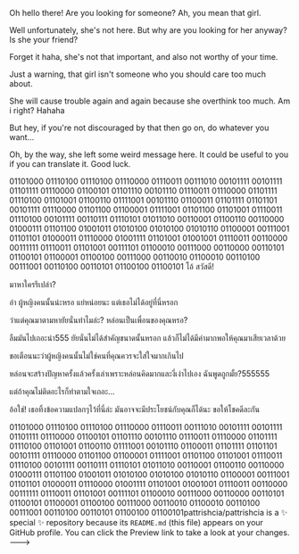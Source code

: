 Oh hello there! 
Are you looking for someone? 
Ah, you mean that girl.

Well unfortunately, she's not here. 
But why are you looking for her anyway? Is she your friend? 

Forget it haha, she's not that important, and also not worthy of your time.

Just a warning, that girl isn't someone who you should care too much about. 

She will cause trouble again and again because she overthink too much. Am i right? Hahaha

But hey, if you're not discouraged by that then go on, do whatever you want...

Oh, by the way, she left some weird message here. It could be useful to you if you can translate it. Good luck.

01101000 01110100 01110100 01110000 01110011 00111010 00101111 00101111 01101111 01110000 01100101 01101110 00101110 01110011 01110000 01101111 01110100 01101001 01100110 01111001 00101110 01100011 01101111 01101101 00101111 01110000 01101100 01100001 01111001 01101100 01101001 01110011 01110100 00101111 00110111 01110101 01011010 00110001 01100110 00110000 01000111 01101100 01001011 01010100 01010100 01010110 01100001 00111001 01101101 01000011 01110000 01001111 01101001 01001001 01110011 00110000 00111111 01110011 01101001 00111101 01100010 00111000 00110000 00110101 01100101 01100001 01100100 00111000 00110010 01100010 00110100 00111001 00110100 00110101 01100100 01100101
โอ้ สวัสดี! 

มาหาใครรึเปล่า? 

อ๋า ผู้หญิงคนนั้นน่ะหรอ
แย่หน่อยนะ แต่เธอไม่ได้อยู่ที่นี่หรอก 

ว่าแต่คุณมาตามหายัยนั่นทำไมล่ะ? หล่อนเป็นเพื่อนของคุณหรอ?

ลืมมันไปเถอะน่า555 ยัยนั่นไม่ได้สำคัญขนาดนั้นหรอก แล้วก็ไม่ได้มีค่ามากพอให้คุณมาเสียเวลาด้วย

ขอเตือนนะว่าผู้หญิงคนนั้นไม่ใช่คนที่คุณควรจะใส่ใจมากเกินไป

หล่อนจะสร้างปัญหาครั้งแล้วครั้งเล่าเพราะหล่อนคิดมากและงี่เง่าไปเอง ฉันพูดถูกมั้ย?555555

แต่ถ้าคุณไม่ติดอะไรก็ทำตามใจเถอะ...

อ้อใช่! เธอทิ้งข้อความแปลกๆไว้ที่นี่ล่ะ มันอาจจะมีประโยชน์กับคุณก็ได้นะ ขอให้โชคดีละกัน

01101000 01110100 01110100 01110000 01110011 00111010 00101111 00101111 01101111 01110000 01100101 01101110 00101110 01110011 01110000 01101111 01110100 01101001 01100110 01111001 00101110 01100011 01101111 01101101 00101111 01110000 01101100 01100001 01111001 01101100 01101001 01110011 01110100 00101111 00110111 01110101 01011010 00110001 01100110 00110000 01000111 01101100 01001011 01010100 01010100 01010110 01100001 00111001 01101101 01000011 01110000 01001111 01101001 01001001 01110011 00110000 00111111 01110011 01101001 00111101 01100010 00111000 00110000 00110101 01100101 01100001 01100100 00111000 00110010 01100010 00110100 00111001 00110100 00110101 01100100 01100101pattrishcia/pattrishcia is a ✨ special ✨ repository because its `README.md` (this file) appears on your GitHub profile.
You can click the Preview link to take a look at your changes.
--->
